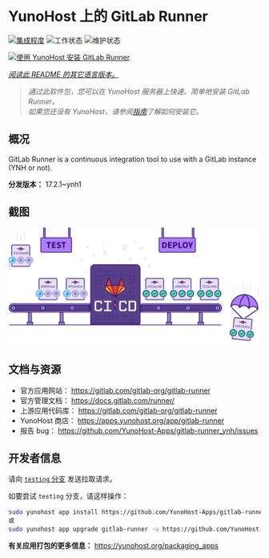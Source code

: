 <!--
注意：此 README 由 <https://github.com/YunoHost/apps/tree/master/tools/readme_generator> 自动生成
请勿手动编辑。
-->

# YunoHost 上的 GitLab Runner

[![集成程度](https://dash.yunohost.org/integration/gitlab-runner.svg)](https://ci-apps.yunohost.org/ci/apps/gitlab-runner/) ![工作状态](https://ci-apps.yunohost.org/ci/badges/gitlab-runner.status.svg) ![维护状态](https://ci-apps.yunohost.org/ci/badges/gitlab-runner.maintain.svg)

[![使用 YunoHost 安装 GitLab Runner](https://install-app.yunohost.org/install-with-yunohost.svg)](https://install-app.yunohost.org/?app=gitlab-runner)

*[阅读此 README 的其它语言版本。](./ALL_README.md)*

> *通过此软件包，您可以在 YunoHost 服务器上快速、简单地安装 GitLab Runner。*  
> *如果您还没有 YunoHost，请参阅[指南](https://yunohost.org/install)了解如何安装它。*

## 概况

GitLab Runner is a continuous integration tool to use with a GitLab instance (YNH or not).


**分发版本：** 17.2.1~ynh1

## 截图

![GitLab Runner 的截图](./doc/screenshots/ci-cd-test-deploy-illustration_2x.png)

## 文档与资源

- 官方应用网站： <https://gitlab.com/gitlab-org/gitlab-runner>
- 官方管理文档： <https://docs.gitlab.com/runner/>
- 上游应用代码库： <https://gitlab.com/gitlab-org/gitlab-runner>
- YunoHost 商店： <https://apps.yunohost.org/app/gitlab-runner>
- 报告 bug： <https://github.com/YunoHost-Apps/gitlab-runner_ynh/issues>

## 开发者信息

请向 [`testing` 分支](https://github.com/YunoHost-Apps/gitlab-runner_ynh/tree/testing) 发送拉取请求。

如要尝试 `testing` 分支，请这样操作：

```bash
sudo yunohost app install https://github.com/YunoHost-Apps/gitlab-runner_ynh/tree/testing --debug
或
sudo yunohost app upgrade gitlab-runner -u https://github.com/YunoHost-Apps/gitlab-runner_ynh/tree/testing --debug
```

**有关应用打包的更多信息：** <https://yunohost.org/packaging_apps>
